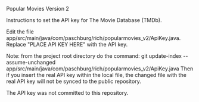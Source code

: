 Popular Movies Version 2

Instructions to set the API key for The Movie Database (TMDb).

Edit the file app/src/main/java/com/paschburg/rich/popularmovies_v2/ApiKey.java.
Replace "PLACE API KEY HERE" with the API key.

Note: from the project root directory do the command:
   git update-index --assume-unchanged app/src/main/java/com/paschburg/rich/popularmovies_v2/ApiKey.java
Then if you insert the real API key within the local file, the changed file with the real API key will 
not be synced to the public repository.

The API key was not committed to this repository.

